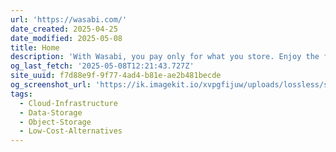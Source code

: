 ```yaml
---
url: 'https://wasabi.com/'
date_created: 2025-04-25
date_modified: 2025-05-08
title: Home
description: 'With Wasabi, you pay only for what you store. Enjoy the freedom to access your data whenever you want, without fees for egress or API requests.'
og_last_fetch: '2025-05-08T12:21:43.727Z'
site_uuid: f7d88e9f-9f77-4ad4-b81e-ae2b481becde
og_screenshot_url: 'https://ik.imagekit.io/xvpgfijuw/uploads/lossless/screenshots/20250604_Wasabi_og_screenshot.jpeg'
tags:
  - Cloud-Infrastructure
  - Data-Storage
  - Object-Storage
  - Low-Cost-Alternatives
---
```


